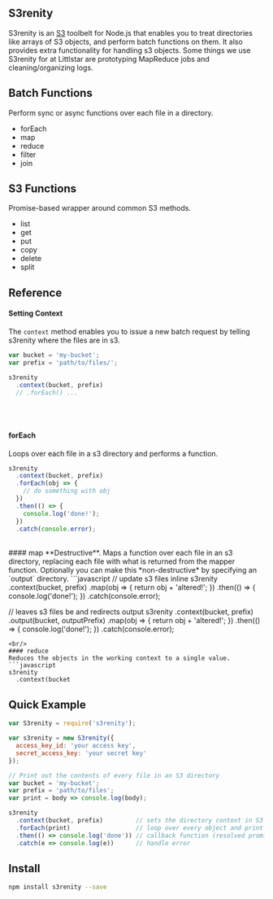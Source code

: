 ## S3renity
S3renity is an [S3](https://aws.amazon.com/s3/) toolbelt for Node.js that enables you to treat directories like arrays of S3 objects, and perform batch functions on them. It also provides extra functionality for handling s3 objects. Some things we use S3renity for at Littlstar are prototyping MapReduce jobs and cleaning/organizing logs.

## Batch Functions
Perform sync or async functions over each file in a directory.
- forEach
- map
- reduce
- filter
- join

## S3 Functions
Promise-based wrapper around common S3 methods.
- list
- get
- put
- copy
- delete
- split

## Reference
#### Setting Context
The `context` method enables you to issue a new batch request by telling s3renity where the files are in s3.
```javascript
var bucket = 'my-bucket';
var prefix = 'path/to/files/';

s3renity
  .context(bucket, prefix)
  // .forEach() ...
```
<br/><br/>
#### forEach
Loops over each file in a s3 directory and performs a function.
```javascript
s3renity
  .context(bucket, prefix)
  .forEach(obj => {
    // do something with obj
  })
  .then(() => {
    console.log('done!');
  })
  .catch(console.error);
```
<br/>
#### map
**Destructive**. Maps a function over each file in an s3 directory, replacing each file with what is returned
from the mapper function.  Optionally you can make this *non-destructive* by specifying an `output` directory.
```javascript
// update s3 files inline
s3renity
  .context(bucket, prefix)
  .map(obj => {
    return obj + 'altered!';
  })
  .then(() => {
    console.log('done!');
  })
  .catch(console.error);

// leaves s3 files be and redirects output
s3renity
  .context(bucket, prefix)
  .output(bucket, outputPrefix)
  .map(obj => {
    return obj + 'altered!';
  })
  .then(() => {
    console.log('done!');
  })
  .catch(console.error);
```
<br/>
#### reduce
Reduces the objects in the working context to a single value.
```javascript
s3renity
  .context(bucket
```

## Quick Example
```javascript
var S3renity = require('s3renity');

var s3renity = new S3renity({
  access_key_id: 'your access key',
  secret_access_key: 'your secret key'
});

// Print out the contents of every file in an S3 directory
var bucket = 'my-bucket';
var prefix = 'path/to/files';
var print = body => console.log(body);

s3renity
  .context(bucket, prefix)         // sets the directory context in S3
  .forEach(print)                  // loop over every object and print it
  .then(() => console.log('done')) // callback function (resolved promise)
  .catch(e => console.log(e))      // handle error
```

## Install
```bash
npm install s3renity --save
```
